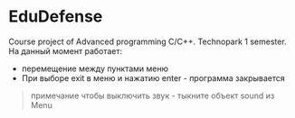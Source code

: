 # EduDefense
Course project of Advanced programming C/C++. Technopark 1 semester. 
На данный момент работает:
- перемещение между пунктами меню
- При выборе exit в меню и нажатию enter - программа закрывается
> примечание
> чтобы выключить звук - тыкните объект sound из Menu
